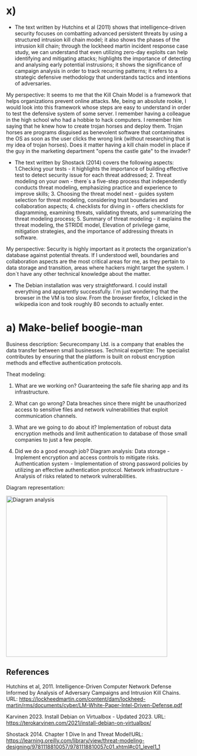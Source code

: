 # x) 

- The text written by Hutchins et al (2011) shows that intelligence-driven security focuses on combatting advanced persistent threats by using a structured intrusion kill 
chain model; it also shows the phases of the intrusion kill chain; through the lockheed martin incident response case study, we can understand that even utilizing zero-day 
exploits can help identifying and mitigating attacks; highlights the importance of detecting and analysing early potential instrusions; it shows the significance of campaign 
analysis in order to track recurring patterns; it refers to a strategic defensive methodology that understands tactics and intentions of adversaries.

My perspective: It seems to me that the Kill Chain Model is a framework that helps organizations prevent online attacks. Me, being an absolute rookie, I would look into this 
framework whose steps are easy to understand in order to test the defensive system of some server. I remember having a colleague in the high school who had a hobbie to hack 
computers. I remember him saying that he knew how to create trojan horses and deploy them. Trojan horses are programs disguised as benevolent software that contaminates the 
OS as soon as the user clicks the wrong link (without researching that is my idea of trojan horses). Does it matter having a kill chain model in place if the guy in the 
marketing department "opens the castle gate" to the invader? 

- The text written by Shostack (2014) covers the following aspects: 1.Checking your tests - it highlights the importance of building effective test to detect security issue for
each threat addressed; 2. Threat modeling on your own - there`s a five-step process that independently conducts threat modeling, emphasizing practice and experience to improve
skills; 3. Choosing the threat model next - guides system selection for threat modeling, considering trust boundaries and collaboration aspects; 4. checklists for diving in -
offers checklists for diagramming, examining threats, validating threats, and summarizing the threat modeling process; 5. Summary of threat modeling - it explains the threat
modeling, the STRIDE model, Elevation of privilege game, mitigation strategies, and the importance of addressing threats in software.

My perspective: Security is highly important as it protects the organization's database against potential threats. If I understood well, boundaries and collaboration aspects
are the most critical areas for me, as they pertain to data storage and transition, areas where hackers might target the system. I don`t have any other technical knowledge
about the matter. 

- The Debian installation was very straightforward. I could install everything and apparently successfully. I`m just wondering that the browser in the VM is too slow. From
the browser firefox, I clicked in the wikipedia icon and took roughly 80 seconds to actually enter.

# a) Make-belief boogie-man

Business description: Securecompany Ltd. is a company that enables the data transfer between small businesses.
Technical expertize: The specialist contributes by ensuring that the platform is built on robust encryption methods and effective authentication protocols. 

Theat modeling: 
1. What are we working on?
  Guaranteeing the safe file sharing app and its infrastructure.

2. What can go wrong?
  Data breaches since there might be unauthorized access to sensitive files and network vulnerabilities that exploit communication channels.

3. What are we going to do about it?
  Implementation of robust data encryption methods and limit authentication to database of those small companies to just a few people.

4. Did we do a good enough job?
  Diagram analysis: 
  Data storage - Implement encryption and access controls to mitigate risks.
  Authentication system - Implementation of strong password policies by utilizing an effective authentication protocol. 
  Network infrastructure - Analysis of risks related to network vulnerabilities.

Diagram representation:

<img width="438" alt="Diagram analysis" src="https://github.com/Student20231/Hello/assets/149126670/bae1e9e2-594c-4f89-9d5d-b55313e0d4d8">





## References 

Hutchins et al, 2011. Intelligence-Driven Computer Network Defense Informed by Analysis of Adversary Campaigns and Intrusion Kill Chains. 
URL: https://lockheedmartin.com/content/dam/lockheed-martin/rms/documents/cyber/LM-White-Paper-Intel-Driven-Defense.pdf

Karvinen 2023. Install Debian on Virtualbox - Updated 2023. URL: https://terokarvinen.com/2021/install-debian-on-virtualbox/

Shostack 2014. Chapter 1 Dive In and Threat Model!URL: https://learning.oreilly.com/library/view/threat-modeling-designing/9781118810057/9781118810057c01.xhtml#c01_level1_1


